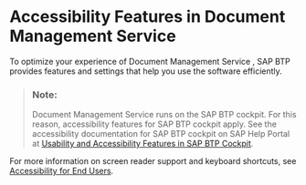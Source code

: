 <!-- loioc2007f51b4bb423083c6a1a158059b99 -->

# Accessibility Features in Document Management Service

To optimize your experience of Document Management Service , SAP BTP provides features and settings that help you use the software efficiently.



> ### Note:  
> Document Management Service runs on the SAP BTP cockpit. For this reason, accessibility features for SAP BTP cockpit apply. See the accessibility documentation for SAP BTP cockpit on SAP Help Portal at [Usability and Accessibility Features in SAP BTP Cockpit](https://help.sap.com/docs/BTP/65de2977205c403bbc107264b8eccf4b/8153bc43bc7d44009549b375ed5c9632.html).

For more information on screen reader support and keyboard shortcuts, see [Accessibility for End Users](https://help.sap.com/docs/SAPUI5/bc5a64aac808463baa95b4230f221716/f562835d0b4e44129aa24a17551a0baa.html).

